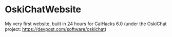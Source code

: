 # OskiChatWebsite
My very first website, built in 24 hours for CalHacks 6.0 (under the OskiChat project: https://devpost.com/software/oskichat)
